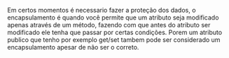 Em certos momentos é necessario fazer a proteção dos dados, o encapsulamento é quando você permite que um atributo seja modificado apenas através de um método, fazendo com que antes do atributo ser modificado ele tenha que passar por certas condições. Porem um atributo publico que tenho por exemplo get/set tambem pode ser considerado um encapsulamento apesar de não ser o correto.
